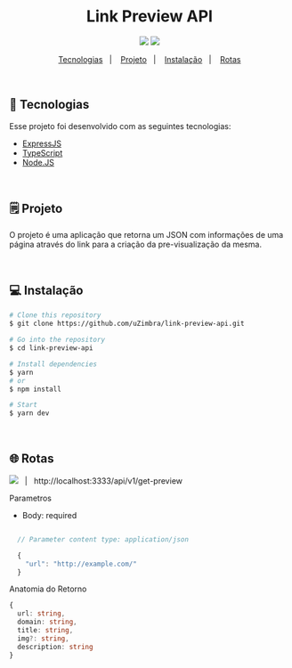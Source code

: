 <h1 align="center">
  Link Preview API
</h1>

<p align="center">
  <img src="https://img.shields.io/badge/version-1.0.0-blue" />
  <img src="https://img.shields.io/badge/License-MIT-blue" />
</p>

<p align="center">
  <p align="center">
  <a href="#-tecnologias">Tecnologias</a>&nbsp;&nbsp;&nbsp;|&nbsp;&nbsp;&nbsp;
  <a href="#-projeto">Projeto</a>&nbsp;&nbsp;&nbsp;|&nbsp;&nbsp;&nbsp;
  <a href="#-instalação">Instalação</a>&nbsp;&nbsp;&nbsp;|&nbsp;&nbsp;&nbsp;
  <a href="#-rotas">Rotas</a>
</p>

<br>

## 🚀 Tecnologias

Esse projeto foi desenvolvido com as seguintes tecnologias:

- [ExpressJS](https://expressjs.com/)
- [TypeScript](https://www.typescriptlang.org/)
- [Node.JS](https://nodejs.org/en/)

<br>

## 🗒 Projeto

O projeto é uma aplicação que retorna um JSON com informações de uma página através do link para a criação da pre-visualização da mesma.

<br>

## 💻 Instalação

```bash
# Clone this repository
$ git clone https://github.com/uZimbra/link-preview-api.git

# Go into the repository
$ cd link-preview-api

# Install dependencies
$ yarn 
# or
$ npm install

# Start
$ yarn dev

```

<br>

## 🌐 Rotas

<img src="https://img.shields.io/badge/get-green"/>&nbsp;&nbsp;&nbsp;|&nbsp;&nbsp;&nbsp;http://localhost:3333/api/v1/get-preview

Parametros

- Body: required
  
```javascript

  // Parameter content type: application/json

  {
    "url": "http://example.com/"
  }

```
Anatomia do Retorno

``` typescript
{
  url: string,
  domain: string,
  title: string,
  img?: string,
  description: string
}
```

